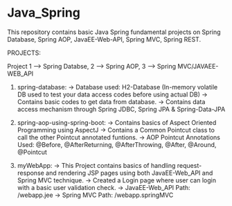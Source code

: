 # Java_Spring


This repository contains basic Java Spring fundamental projects on Spring Database, Spring AOP, JavaEE-Web-API, Spring MVC, Spring REST.

PROJECTS:

  Project 1 --> Spring Databse, 2 --> Spring AOP, 3 --> Spring MVC/JAVAEE-WEB_API
  
  1) spring-database: 
    -> Database used: H2-Database (In-memory volatile DB used to test your data access codes before using actual DB)
    -> Contains basic codes to get data from database.
    -> Contains data access mechanism through Spring JDBC, Spring JPA & Spring-Data-JPA
  
  2) spring-aop-using-spring-boot:
    -> Contains basics of Aspect Oriented Programming using AspectJ
    -> Contains a Common Pointcut class to call the other Pointcut annotated funtions.
    -> AOP Pointcut Annotations Used: @Before, @AfterReturning, @AfterThrowing, @After, @Around, @Pointcut
    
  3) myWebApp:
    -> This Project contains basics of handling request-response and rendering JSP pages using both JavaEE-Web_API and Spring MVC technique.
    -> Created a Login page where user can login with a basic user validation check.
    -> JavaEE-Web_API Path: /webapp.jee
    -> Spring MVC Path: /webapp.springMVC
    
  
  
